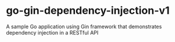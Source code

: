 # go-gin-dependency-injection-v1
A sample Go application using Gin framework that demonstrates dependency injection in a RESTful API
